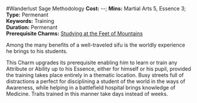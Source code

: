 #Wanderlust Sage Methodology
**Cost:** --; **Mins:** Martial Arts 5, Essence 3; **Type:** Permenant<br />
**Keywords:** Training<br />
**Duration:** Permenant<br />
**Prerequisite Charms:** [Studying at the Feet of Mountains](http://wiki.white-wolf.com/exalted/index.php?title=Charms:Studying_at_the_Feet_of_Mountains)

Among the many benefits of a well-traveled sifu is the worldly experience he brings to his students.

This Charm upgrades its prerequisite enabling him to learn or train any Attribute or Ability up to his Essence, either for himself or his pupil, provided the training takes place entirely in a thematic location.  Busy streets full of distractions a perfect for disciplining a student of the world in the ways of Awareness, while helping in a battlefield hospital brings knowledge of Medicine.  Traits trained in this manner take days instead of weeks.
